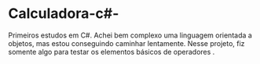 # Calculadora-c#-
Primeiros estudos em C#. Achei bem complexo uma linguagem orientada a objetos, mas estou conseguindo caminhar lentamente. Nesse projeto, fiz somente algo para testar os elementos básicos de operadores .
